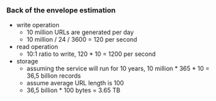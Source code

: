 ### Back of the envelope estimation

- write operation
  - 10 million URLs are generated per day 
  - 10 million / 24 / 3600 = 120 per second
- read operation
  - 10:1 ratio to write, 120 * 10 = 1200 per second
- storage
  - assuming the service will run for 10 years, 10 million * 365 * 10 = 36,5 billion records
  - assume average URL length is 100
  - 36,5 billion * 100 bytes = 3.65 TB


